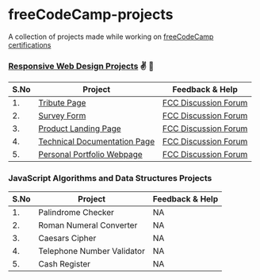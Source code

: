 # freeCodeCamp-projects

A collection of projects made while working on [freeCodeCamp certifications](https://www.freecodecamp.org/learn/)

### [Responsive Web Design Projects](https://www.freecodecamp.org/certification/premkiran7/responsive-web-design) :v: :star2:

| S.No | Project | Feedback & Help |
| ---- | ------- | --------------- |
| 1. | [Tribute Page](https://rwb-tribute-page.herokuapp.com/) | [FCC Discussion Forum](https://forum.freecodecamp.org/t/looking-for-feedback-on-my-first-project-tribute-page/420986/4) |
| 2. | [Survey Form](https://rwb-survey-form.herokuapp.com/) | [FCC Discussion Forum](https://forum.freecodecamp.org/t/looking-for-feedback-on-my-second-project-survey-form/420988/5) |
| 3. | [Product Landing Page](https://rwb-product-landing-page.herokuapp.com/) | [FCC Discussion Forum](https://forum.freecodecamp.org/t/looking-for-feedback-on-my-product-landing-page/421253) |
| 4. | [Technical Documentation Page](https://rwb-technical-docs-page.herokuapp.com/) | [FCC Discussion Forum](https://forum.freecodecamp.org/t/feedback-required-on-technical-documentation-page/421515) |
| 5. | [Personal Portfolio Webpage](https://premkiran7.netlify.app/) | [FCC Discussion Forum](https://forum.freecodecamp.org/t/feedback-required-on-personal-portfolio-webpage/422004) |

### JavaScript Algorithms and Data Structures Projects

| S.No | Project | Feedback & Help |
| ---- | ------- | --------------- |
| 1. | Palindrome Checker | NA |
| 2. | Roman Numeral Converter | NA |
| 3. | Caesars Cipher | NA |
| 4. | Telephone Number Validator | NA |
| 5. | Cash Register | NA |
